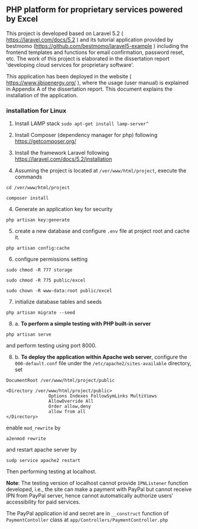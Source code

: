## PHP platform for proprietary services powered by Excel

This project is developed based on Laravel 5.2 ( https://laravel.com/docs/5.2 ) and its tutorial application provided by bestmomo (https://github.com/bestmomo/laravel5-example ) including the frontend templates and functions for email confirmation, password reset, etc. The work of this project is elaborated in the dissertation report 
'developing cloud services for proprietary software'.

This application has been deployed in the website ( https://www.jjbioenergy.org/ ), where the usage (user manual) is explained in Appendix A of the dissertation report. This document explains the installation of the application.

### installation for Linux

1. Install LAMP stack `sudo apt-get install lamp-server^`

1. Install Composer (dependency manager for php) following https://getcomposer.org/

2. Install the framework Laravel following https://laravel.com/docs/5.2/installation

3. Assuming the project is located at `/ver/www/html/project`, execute the commands

`cd /ver/www/html/project`

`composer install`

4. Generate an application key for security

`php artisan key:generate`

5. create a new database and configure `.env` file at project root and cache it.

`php artisan config:cache`

6. configure permissions setting

`sudo chmod -R 777 storage`

`sudo chmod -R 775 public/excel`

`sudo chown -R www-data:root public/excel`

7. initialize database tables and seeds

`php artisan migrate --seed`

8. a. **To perform a simple testing with PHP built-in server**

`php artisan serve`

and perform testing using port 8000.

8. b. **To deploy the application within Apache web server**, configure the `000-default.conf` file under the 
`/etc/apache2/sites-available` directory, set

```
DocumentRoot /ver/www/html/project/public
```
```
<Directory /ver/www/html/project/public>
                Options Indexes FollowSymLinks MultiViews
                AllowOverride All
                Order allow,deny
                allow from all
</Directory>
```

enable `mod_rewrite` by

`a2enmod rewrite`

and restart apache server by

`sudp service apache2 restart`

Then performing testing at localhost.

**Note**: The testing version of localhost cannot provide `IPNListener` function developed, i.e., the site can make a payment with PayPal but cannot receive IPN from PayPal server, hence cannot automatically authorize users' accessibility for paid services.

The PayPal application id and secret are in `__construct` function of `PaymentContoller` class at `app/Controllers/PaymentController.php`



